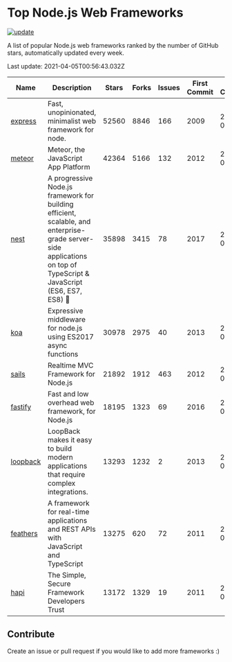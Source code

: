 # Top Node.js Web Frameworks

[![update](https://github.com/sunnysid3up/nodejs-web-frameworks/actions/workflows/update.yml/badge.svg)](https://github.com/sunnysid3up/nodejs-web-frameworks/actions/workflows/update.yml)

A list of popular Node.js web frameworks ranked by the number of GitHub stars, automatically updated every week.

Last update: 2021-04-05T00:56:43.032Z

| Name          | Description          | Stars                     | Forks          | Issues               | First Commit        | Last Commit         | Language          |
|---------------|----------------------|---------------------------|----------------|----------------------|---------------------|---------------------|-------------------|
| [express](https://github.com/expressjs/express) | Fast, unopinionated, minimalist web framework for node. | 52560 | 8846 | 166 | 2009 | 2021-04-05 | JS |
| [meteor](https://github.com/meteor/meteor) | Meteor, the JavaScript App Platform | 42364 | 5166 | 132 | 2012 | 2021-04-04 | JS |
| [nest](https://github.com/nestjs/nest) | A progressive Node.js framework for building efficient, scalable, and enterprise-grade server-side applications on top of TypeScript & JavaScript (ES6, ES7, ES8) 🚀 | 35898 | 3415 | 78 | 2017 | 2021-04-04 | TS |
| [koa](https://github.com/koajs/koa) | Expressive middleware for node.js using ES2017 async functions | 30978 | 2975 | 40 | 2013 | 2021-04-05 | JS |
| [sails](https://github.com/balderdashy/sails) | Realtime MVC Framework for Node.js | 21892 | 1912 | 463 | 2012 | 2021-04-04 | JS |
| [fastify](https://github.com/fastify/fastify) | Fast and low overhead web framework, for Node.js | 18195 | 1323 | 69 | 2016 | 2021-04-04 | JS |
| [loopback](https://github.com/strongloop/loopback) | LoopBack makes it easy to build modern applications that require complex integrations. | 13293 | 1232 | 2 | 2013 | 2021-04-04 | JS |
| [feathers](https://github.com/feathersjs/feathers) | A framework for real-time applications and REST APIs with JavaScript and TypeScript | 13275 | 620 | 72 | 2011 | 2021-04-04 | TS |
| [hapi](https://github.com/hapijs/hapi) | The Simple, Secure Framework Developers Trust | 13172 | 1329 | 19 | 2011 | 2021-04-04 | JS |

## Contribute 

Create an issue or pull request if you would like to add more frameworks :)